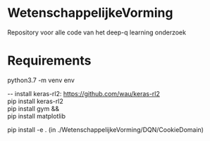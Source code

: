 # WetenschappelijkeVorming
Repository voor alle code van het deep-q learning onderzoek

# Requirements
python3.7 -m venv env

-- install keras-rl2: https://github.com/wau/keras-rl2  
pip install keras-rl2  
pip install gym &&  
pip install matplotlib  

pip install -e . (in ./WetenschappelijkeVorming/DQN/CookieDomain)

